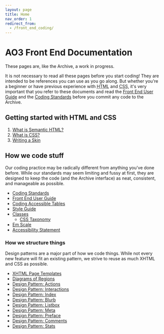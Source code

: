 ```yaml
---
layout: page
title: Home
nav_order: 1
redirect_from:
  - /front_end_coding/
---
```

# AO3 Front End Documentation

These pages are, like the Archive, a work in progress.

It is not necessary to read all these pages before you start coding! They are intended to be references you can use as you go along. But whether you're a beginner or have previous experience with <abbr title="HyperText Markup Language">HTML</abbr> and <abbr title="Cascading Style Sheets">CSS</abbr>, it's very important that you refer to these documents and read the [Front End User Guide](front-end-user-guide) and the [Coding Standards](coding-standards) before you commit any code to the Archive.

## Getting started with HTML and CSS

1.  [What is Semantic HTML?](/basics/semantic-html)
2.  [What is CSS?](/baiscs/css)
3.  [Writing a Skin](/basics/writing-a-skin)

## How we code stuff

Our coding practice may be radically different from anything you've done before. While our standards may seem limiting and fussy at first, they are designed to keep the code (and the Archive interface) as neat, consistent, and manageable as possible.

* [Coding Standards](coding-standards)
* [Front End User Guide](front-end-user-guide)
* [Coding Accessible Tables](coding-accessible-tables)
* [Style Guide](style-guide)
* [Classes](classes)
	* [CSS Taxonomy](taxonomy)
* [Em Scale](em-scale)
* [Accessibility Statement](accessibility-statement)

### How we structure things

Design patterns are a major part of how we code things. While not every new feature will fit an existing pattern, we strive to reuse as much XHTML and CSS as possible.

* [XHTML Page Templates](patterns/xhtml-page-templates)
* [Diagrams of Regions](patterns/regions)
* [Design Pattern: Actions](patterns/actions)
* [Design Pattern: Interactions](patterns/interactions)
* [Design Pattern: Index](patterns/index)
* [Design Pattern: Blurb](patterns/blurb)
* [Design Pattern: Listbox](patterns/listbox)
* [Design Pattern: Meta](patterns/meta)
* [Design Pattern: Preface](patterns/preface)
* [Design Pattern: Comments](patterns/comments)
* [Design Pattern: Stats](patterns/stats)


